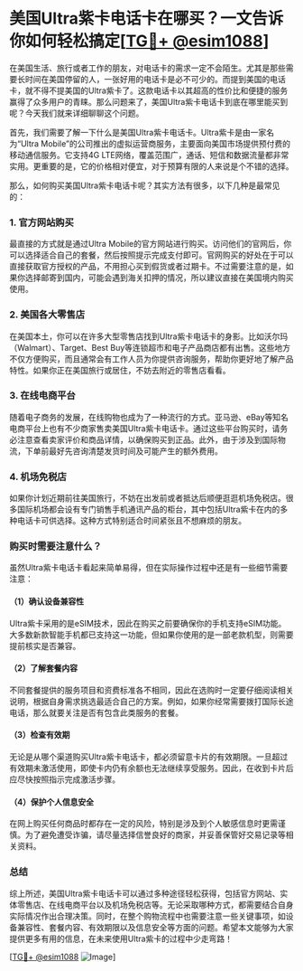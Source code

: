 # 美国Ultra紫卡电话卡在哪买？一文告诉你如何轻松搞定[[TG💪+ @esim1088](https://t.me/s/esim1088)]

在美国生活、旅行或者工作的朋友，对电话卡的需求一定不会陌生。尤其是那些需要长时间在美国停留的人，一张好用的电话卡是必不可少的。而提到美国的电话卡，就不得不提美国的Ultra紫卡了。这款电话卡以其超高的性价比和便捷的服务赢得了众多用户的青睐。那么问题来了，美国Ultra紫卡电话卡到底在哪里能买到呢？今天我们就来详细聊聊这个问题。

首先，我们需要了解一下什么是美国Ultra紫卡电话卡。Ultra紫卡是由一家名为“Ultra Mobile”的公司推出的虚拟运营商服务，主要面向美国市场提供预付费的移动通信服务。它支持4G LTE网络，覆盖范围广，通话、短信和数据流量都非常实用。更重要的是，它的价格相对便宜，对于预算有限的人来说是个不错的选择。

那么，如何购买美国Ultra紫卡电话卡呢？其实方法有很多，以下几种是最常见的：

### 1. 官方网站购买

最直接的方式就是通过Ultra Mobile的官方网站进行购买。访问他们的官网后，你可以选择适合自己的套餐，然后按照提示完成支付即可。官网购买的好处在于可以直接获取官方授权的产品，不用担心买到假货或者过期卡。不过需要注意的是，如果你选择邮寄到国内，可能会遇到海关扣押的情况，所以建议直接在美国境内购买使用。

### 2. 美国各大零售店

在美国本土，你可以在许多大型零售店找到Ultra紫卡电话卡的身影。比如沃尔玛（Walmart）、Target、Best Buy等连锁超市和电子产品商店都有出售。这些地方不仅方便购买，而且通常会有工作人员为你提供咨询服务，帮助你更好地了解产品特性。如果你正在美国旅行或居住，不妨去附近的零售店看看。

### 3. 在线电商平台

随着电子商务的发展，在线购物也成为了一种流行的方式。亚马逊、eBay等知名电商平台上也有不少商家售卖美国Ultra紫卡电话卡。通过这些平台购买时，请务必注意查看卖家评价和商品详情，以确保购买到正品。此外，由于涉及到国际物流，下单前最好先咨询清楚发货时间及可能产生的额外费用。

### 4. 机场免税店

如果你计划近期前往美国旅行，不妨在出发前或者抵达后顺便逛逛机场免税店。很多国际机场都会设有专门销售手机通讯产品的柜台，其中包括Ultra紫卡在内的多种电话卡可供选择。这种方式特别适合时间紧张且不想麻烦的朋友。

### 购买时需要注意什么？

虽然Ultra紫卡电话卡看起来简单易得，但在实际操作过程中还是有一些细节需要注意：

#### （1）确认设备兼容性
Ultra紫卡采用的是eSIM技术，因此在购买之前要确保你的手机支持eSIM功能。大多数新款智能手机都已支持这一功能，但如果你使用的是一部老款机型，则需要提前核实是否兼容。

#### （2）了解套餐内容
不同套餐提供的服务项目和资费标准各不相同，因此在选购时一定要仔细阅读相关说明，根据自身需求挑选最适合自己的方案。例如，如果你经常需要拨打国际长途电话，那么就要关注是否有包含此类服务的套餐。

#### （3）检查有效期
无论是从哪个渠道购买Ultra紫卡电话卡，都必须留意卡片的有效期限。一旦超过有效期未激活使用，即使卡内仍有余额也无法继续享受服务。因此，在收到卡片后应尽快按照指示完成激活步骤。

#### （4）保护个人信息安全
在网上购买任何商品时都存在一定的风险，特别是涉及到个人敏感信息时更需谨慎。为了避免遭受诈骗，请尽量选择信誉良好的商家，并妥善保管好交易记录等相关资料。

### 总结

综上所述，美国Ultra紫卡电话卡可以通过多种途径轻松获得，包括官方网站、实体零售店、在线电商平台以及机场免税店等。无论采取哪种方式，都需要结合自身实际情况作出合理决策。同时，在整个购物流程中也需要注意一些关键事项，如设备兼容性、套餐内容、有效期限以及信息安全等方面的问题。希望本文能够为大家提供更多有用的信息，在未来使用Ultra紫卡的过程中少走弯路！

[[TG💪+ @esim1088](https://t.me/s/esim1088) ![Image](https://i.postimg.cc/4NQfJmqS/Snipaste-2025-05-13-00-14-12.png)]
